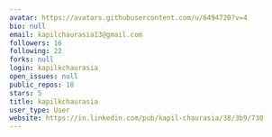 ```yaml
---
avatar: https://avatars.githubusercontent.com/u/6494720?v=4
bio: null
email: kapilchaurasia13@gmail.com
followers: 16
following: 22
forks: null
login: kapilkchaurasia
open_issues: null
public_repos: 18
stars: 5
title: kapilkchaurasia
user_type: User
website: https://in.linkedin.com/pub/kapil-chaurasia/38/3b9/730
---
```

